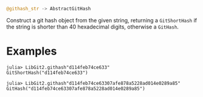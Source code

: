 ```julia
@githash_str -> AbstractGitHash
```

Construct a git hash object from the given string, returning a `GitShortHash` if the string is shorter than 40 hexadecimal digits, otherwise a `GitHash`.

# Examples

```jldoctest
julia> LibGit2.githash"d114feb74ce633"
GitShortHash("d114feb74ce633")

julia> LibGit2.githash"d114feb74ce63307afe878a5228ad014e0289a85"
GitHash("d114feb74ce63307afe878a5228ad014e0289a85")
```
